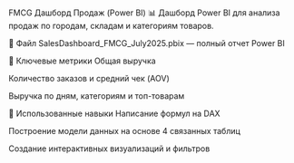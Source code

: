 FMCG Дашборд Продаж (Power BI)
📊 Дашборд Power BI для анализа продаж по городам, складам и категориям товаров.

📁 Файл
SalesDashboard_FMCG_July2025.pbix — полный отчет Power BI

📌 Ключевые метрики
Общая выручка

Количество заказов и средний чек (AOV)

Выручка по дням, категориям и топ-товарам

🧠 Использованные навыки
Написание формул на DAX

Построение модели данных на основе 4 связанных таблиц

Создание интерактивных визуализаций и фильтров
